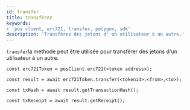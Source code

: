 ```yaml
---
id: transfer
title: transférez
keywords:
- 'pos client, erc721, transfer, polygon, sdk'
description: 'Transférez des jetons d''un utilisateur à un autre.'
---
```


`transfer`la méthode peut être utilisée pour transférer des jetons d'un utilisateur à un autre.

```
const erc721Token = posClient.erc721(<token address>);

const result = await erc721Token.transfer(<tokenid>,<from>,<to>);

const txHash = await result.getTransactionHash();

const txReceipt = await result.getReceipt();

```
